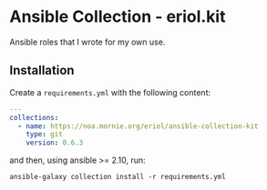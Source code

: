# Ansible Collection - eriol.kit

Ansible roles that I wrote for my own use.

## Installation

Create a `requirements.yml` with the following content:

```yaml
---
collections:
  - name: https://noa.mornie.org/eriol/ansible-collection-kit
    type: git
    version: 0.6.3
```

and then, using ansible >= 2.10, run:

```
ansible-galaxy collection install -r requirements.yml
```

